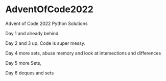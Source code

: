 # AdventOfCode2022
Advent of Code 2022 Python Solutions

Day 1 and already behind.

Day 2 and 3 up.  Code is super messy.

Day 4 more sets, abuse memory and look at intersections and differences

Day 5 more Sets,

Day 6 deques and sets